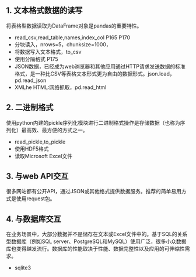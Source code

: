 
## 1. 文本格式数据的读写
将表格型数据读取为DataFrame对象是pandas的重要特性。
- read_csv,read_table,names,index_col P165 P170
- 分块读入，nrows=5，chunksize=1000，
- 将数据写入文本格式，to_csv
- 使用分隔格式 P175
- JSON数据，已经成为web浏览器和其他应用通过HTTP请求发送数据的标准格式，是一种比CSV等表格文本形式更为自由的数据形式。json.load，pd.read_json
- XMLhe HTML:网络抓取，pd.read_html

## 2. 二进制格式
使用python内建的pickle序列化模块进行二进制格式操作是存储数据（也称为序列化）最高效、最方便的方式之一。
- read_pickle,to_pickle
- 使用HDF5格式
- 读取Microsoft Excel文件

## 3. 与web API交互
很多网站都有公开API，通过JSON或其他格式提供数据服务。推荐的简单易用方式是使用request包。

## 4. 与数据库交互
在业务场景中，大部分数据并不是储存在文本或Excel文件中的。基于SQL的关系型数据库（例如SQL server、PostgreSQL和MySQL）使用广泛，很多小众数据库也变得越发流行。数据库的性能取决于性能、数据完整性以及应用的可伸缩性需求。
- sqlite3
